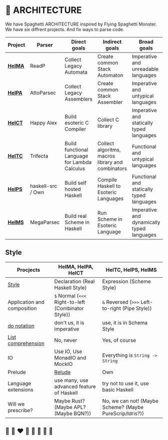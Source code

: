 # 📐 ARCHITECTURE

We have Spaghetti ARCHITECTURE inspired by Flying Spaghetti Monster.
We have six diffrent projects. And fix ways to parse code.

| Project | Parser | Direct goals | Indirect goals | Broad goals |
| ---     | ---    | --- | --- | --- |
| **[HelMA](http://helvm.org/helma)** | ReadP             | Collect Legacy Automata | Create common Stack Automaton | Imperative and unreadable languages |
| **[HelPA](http://helvm.org/helpa)** | AttoParsec        | Collect Legacy Assemblers | Create common Stack Assembler | Imperative and untypical languages |
| **[HelCT](http://helvm.org/helct)** | Happy Alex        | Build esoteric C Compiler | Collect C library | Imperative and statically typed languages |
| **[HelTC](http://helvm.org/heltc)** | Trifecta          | Build functional Language for Lambda Calculus | Collect algoritms, macros library and combinators | Functional and untypical languages |
| **[HelPS](http://helvm.org/helps)** | haskell-src / Own | Build self hosted Haskell | Compile Haskell to Esoteric Languages | Functional and statically typed languages |
| **[HelMS](http://helvm.org/helms)** | MegaParsec        | Build real Scheme in Haskell | Run Scheme in Esoteric Language | Imperative and dynamically typed languages |

## Style

| Procjects | HelMA, HelPA, HelCT | HelTC, HelPS, HelMS |
| --- | --- | --- |
| [Style](https://wiki.haskell.org/Declaration_vs._expression_style) | Declaration (Real Haskell Style) | Expression (Scheme Style) |
| Application and composition | `$` Normal (`<<<` Right-to-left (Combinator Style)) | `&` Reversed (`>>>` Left-to-right (Pipe Style))|
| [do notation](https://wiki.haskell.org/Do_notation_considered_harmful) | don't us, it is imperative | use, it is in Schema Style |
| [List comprehension](https://wiki.haskell.org/List_comprehension) | No, never | Yes, of course |
| IO | Use IO, Use MonadIO and MockIO | Everything is `String -> String` |
| Prelude | [Relude](https://kowainik.github.io/projects/relude) | Own |
| Language extensions | use many, use advanced feature of Haskell | try not to use it, use basic Haskell |
| Will we prescribe? | Maybe Rust? (Maybe APL? (Maybe BQN?)) |No, we can not! (Maybe Scheme? (Maybe PureScrip/Idris?)) |

## 🦄 🌈 ❤️ 💛 💚 💙 🤍 🖤
